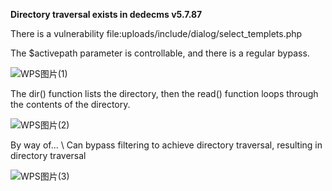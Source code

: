 **Directory traversal exists in dedecms v5.7.87**


There is a vulnerability file:uploads/include/dialog/select_templets.php

The $activepath parameter is controllable, and there is a regular bypass.

![WPS图片(1)](https://user-images.githubusercontent.com/108608882/229717843-bb8d01a5-e32d-4705-adca-9d4052823d42.png)


The dir() function lists the directory, then the read() function loops through the contents of the directory.

![WPS图片(2)](https://user-images.githubusercontent.com/108608882/229718065-fae31d92-1ff0-4082-b686-34334b18812c.png)

By way of... \ Can bypass filtering to achieve directory traversal, resulting in directory traversal

![WPS图片(3)](https://user-images.githubusercontent.com/108608882/229718178-6cd43455-f57d-4342-99b2-20d97548f83e.png)
